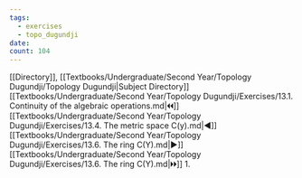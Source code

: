 ```yaml
---
tags:
  - exercises
  - topo_dugundji
date: 
count: 104
---
```

[[Directory]], [[Textbooks/Undergraduate/Second Year/Topology Dugundji/Topology Dugundji|Subject Directory]]
[[Textbooks/Undergraduate/Second Year/Topology Dugundji/Exercises/13.1. Continuity of the algebraic operations.md|🞀🞀]] [[Textbooks/Undergraduate/Second Year/Topology Dugundji/Exercises/13.4. The metric space C(y).md|◀]] [[Textbooks/Undergraduate/Second Year/Topology Dugundji/Exercises/13.6. The ring C(Y).md|▶]] [[Textbooks/Undergraduate/Second Year/Topology Dugundji/Exercises/13.6. The ring C(Y).md|🞂🞂]]
1. 